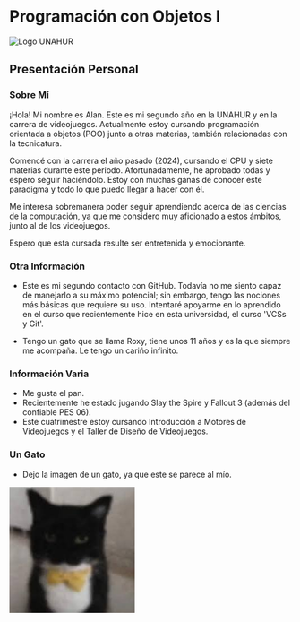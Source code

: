 # Programación con Objetos I

![Logo UNAHUR](./UNAHUR.png)

## Presentación Personal

### Sobre Mí
¡Hola!
Mi nombre es Alan. Este es mi segundo año en la UNAHUR y en la carrera de videojuegos.
Actualmente estoy cursando programación orientada a objetos (POO) junto a otras materias,
también relacionadas con la tecnicatura. 

Comencé con la carrera el año pasado (2024), cursando el CPU y siete materias durante este periodo.
Afortunadamente, he aprobado todas y espero seguir haciéndolo. Estoy con muchas ganas de conocer 
este paradigma y todo lo que puedo llegar a hacer con él.

Me interesa sobremanera poder seguir aprendiendo acerca de las ciencias de la computación, 
ya que me considero muy aficionado a estos ámbitos, junto al de los videojuegos.

Espero que esta cursada resulte ser entretenida y emocionante. 

### Otra Información
- Este es mi segundo contacto con GitHub. Todavía no me siento capaz de manejarlo a su máximo 
potencial; sin embargo, tengo las nociones más básicas que requiere su uso. Intentaré apoyarme
en lo aprendido en el curso que recientemente hice en esta universidad, el curso 'VCSs y Git'.

- Tengo un gato que se llama Roxy, tiene unos 11 años y es la que siempre me acompaña. Le tengo un
cariño infinito.

### Información Varia
- Me gusta el pan.
- Recientemente he estado jugando Slay the Spire y Fallout 3 (además del confiable PES 06).
- Este cuatrimestre estoy cursando Introducción a Motores de Videojuegos y el Taller de Diseño de 
Videojuegos. 

### Un Gato
- Dejo la imagen de un gato, ya que este se parece al mío.

![Un Gato](./catimg.jpg)